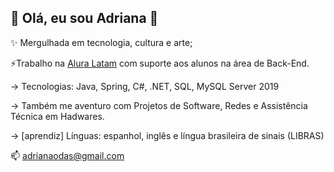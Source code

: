 ## 🔭 Olá, eu sou Adriana 🌱

 ✨ Mergulhada em tecnologia, cultura e arte;
 
 <p>⚡Trabalho na <a href="https://www.aluracursos.com/sobre)">Alura Latam</a> com suporte aos alunos na área de Back-End. </p>
 
  -> Tecnologias: Java, Spring, C#, .NET, SQL, MySQL Server 2019
  
  -> Também me aventuro com Projetos de Software, Redes e Assistência Técnica em Hadwares.
  
  -> [aprendiz] Línguas: espanhol, inglês e língua brasileira de sinais (LIBRAS)
 

📫 adrianaodas@gmail.com
